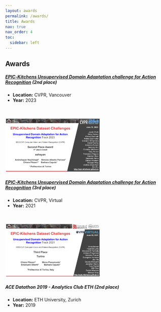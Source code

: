 ```yaml
---
layout: awards
permalink: /awards/
title: Awards
nav: true
nav_order: 4
toc:
  sidebar: left
---
```

## Awards

##### [EPIC‑Kitchens Unsupervised Domain Adaptation challenge for Action Recognition](https://epic-workshop.org/EPIC_CVPR23/submission) (2nd place)
- **Location:** CVPR, Vancouver 
- **Year:** 2023
<br>
<br> 
<img src="/assets/img/premio0.png" alt="ek1" style="width:300px;height:auto;">

##### [EPIC‑Kitchens Unsupervised Domain Adaptation challenge for Action Recognition](https://epic-workshop.org/EPIC_CVPR21/submission) (3rd place)
- **Location:** CVPR, Virtual 
- **Year:** 2021
<br>
<br> 
<img src="/assets/img/premio1.png" alt="ek0" style="width:300px;height:auto;">

##### ACE Datathon 2019 - Analytics Club ETH (2nd place)
- **Location:** ETH University, Zurich
- **Year:** 2019

